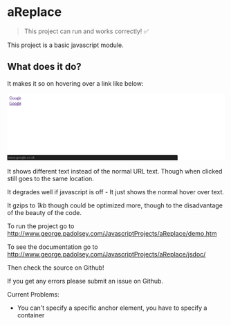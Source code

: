 aReplace
========

> This project can run and works correctly! :white_check_mark:

This project is a basic javascript module.

## What does it do?

It makes it so on hovering over a link like below: 

![](example.png?raw=true)

It shows different text instead of the normal URL text. Though when clicked still goes to the same location.

It degrades well if javascript is off - It just shows the normal hover over text.

It gzips to _1kb_ though could be optimized more, though to the disadvantage of the beauty of the code.

To run the project go to http://www.george.padolsey.com/JavascriptProjects/aReplace/demo.htm

To see the documentation go to http://www.george.padolsey.com/JavascriptProjects/aReplace/jsdoc/

Then check the source on Github!

If you get any errors please submit an issue on Github.

Current Problems: 
- You can't specify a specific anchor element, you have to specify a container
